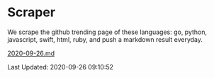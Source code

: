 # Scraper

We scrape the github trending page of these languages: go, python, javascript, swift, html, ruby, and push a markdown result everyday.

[2020-09-26.md](https://github.com/henson/Scraper/blob/master/2020-09-26.md)

Last Updated: 2020-09-26 09:10:52